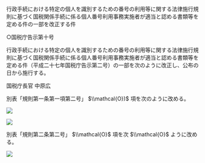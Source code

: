行政手続における特定の個人を識別するための番号の利用等に関する法律施行規則に基づく国税関係手続に係る個人番号利用事務実施者が適当と認める書類等を定める件の一部を改正する件

○国税庁告示第十号

行政手続における特定の個人を識別するための番号の利用等に関する法律施行規則に基づく国税関係手続に係る個人番号利用事務実施者が適当と認める書類等を定める件（平成二十七年国税庁告示第二号）の一部を次のように改正し、公布の日から施行する。

国税庁長官 中原広

別表「規則第一条第一項第二号」 $\\mathcal{O})$ 項を次のように改める。

![](https://www.nta.go.jp/tmp/83e115fe-7269-4234-ab6d-0e762303ffbe/images/291a0b981858e395370d2aae4681bc33db2d36a61e6f5d67c057959186f44732.jpg)

![](https://www.nta.go.jp/tmp/83e115fe-7269-4234-ab6d-0e762303ffbe/images/6d21fa6bf5075ee5fa9183a6d0c54c274dd0605c7bdcd279ffca3b1f8bd3d1ac.jpg)

別表「規則第二条第二号」 $\\mathcal{O}$ 項を次 $\\mathcal{O}$ ように改める。

![](https://www.nta.go.jp/tmp/83e115fe-7269-4234-ab6d-0e762303ffbe/images/66b4969755063f4b7f5e2084b41c9f656ece97134beedfc71b1f23788eae58e7.jpg)